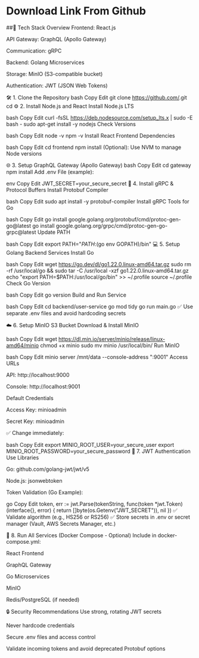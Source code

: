 # Download Link From Github #

##🚀 Tech Stack Overview
Frontend: React.js

API Gateway: GraphQL (Apollo Gateway)

Communication: gRPC

Backend: Golang Microservices

Storage: MinIO (S3-compatible bucket)

Authentication: JWT (JSON Web Tokens)

🛠️ 1. Clone the Repository
bash
Copy
Edit
git clone https://github.com/<your-repo>.git
cd <your-repo>
⚙️ 2. Install Node.js and React
Install Node.js LTS

bash
Copy
Edit
curl -fsSL https://deb.nodesource.com/setup_lts.x | sudo -E bash -
sudo apt-get install -y nodejs
Check Versions

bash
Copy
Edit
node -v
npm -v
Install React Frontend Dependencies

bash
Copy
Edit
cd frontend
npm install
(Optional): Use NVM to manage Node versions

🌐 3. Setup GraphQL Gateway (Apollo Gateway)
bash
Copy
Edit
cd gateway
npm install
Add .env File (example):

env
Copy
Edit
JWT_SECRET=your_secure_secret
🔌 4. Install gRPC & Protocol Buffers
Install Protobuf Compiler

bash
Copy
Edit
sudo apt install -y protobuf-compiler
Install gRPC Tools for Go

bash
Copy
Edit
go install google.golang.org/protobuf/cmd/protoc-gen-go@latest
go install google.golang.org/grpc/cmd/protoc-gen-go-grpc@latest
Update PATH

bash
Copy
Edit
export PATH="$PATH:$(go env GOPATH)/bin"
💻 5. Setup Golang Backend Services
Install Go

bash
Copy
Edit
wget https://go.dev/dl/go1.22.0.linux-amd64.tar.gz
sudo rm -rf /usr/local/go && sudo tar -C /usr/local -xzf go1.22.0.linux-amd64.tar.gz
echo "export PATH=$PATH:/usr/local/go/bin" >> ~/.profile
source ~/.profile
Check Go Version

bash
Copy
Edit
go version
Build and Run Service

bash
Copy
Edit
cd backend/user-service
go mod tidy
go run main.go
✅ Use separate .env files and avoid hardcoding secrets

☁️ 6. Setup MinIO S3 Bucket
Download & Install MinIO

bash
Copy
Edit
wget https://dl.min.io/server/minio/release/linux-amd64/minio
chmod +x minio
sudo mv minio /usr/local/bin/
Run MinIO

bash
Copy
Edit
minio server /mnt/data --console-address ":9001"
Access URLs

API: http://localhost:9000

Console: http://localhost:9001

Default Credentials

Access Key: minioadmin

Secret Key: minioadmin

✅ Change immediately:

bash
Copy
Edit
export MINIO_ROOT_USER=your_secure_user
export MINIO_ROOT_PASSWORD=your_secure_password
🔐 7. JWT Authentication
Use Libraries

Go: github.com/golang-jwt/jwt/v5

Node.js: jsonwebtoken

Token Validation (Go Example):

go
Copy
Edit
token, err := jwt.Parse(tokenString, func(token *jwt.Token) (interface{}, error) {
    return []byte(os.Getenv("JWT_SECRET")), nil
})
✅ Validate algorithm (e.g., HS256 or RS256)
✅ Store secrets in .env or secret manager (Vault, AWS Secrets Manager, etc.)

🐳 8. Run All Services (Docker Compose - Optional)
Include in docker-compose.yml:

React Frontend

GraphQL Gateway

Go Microservices

MinIO

Redis/PostgreSQL (if needed)

🔒 Security Recommendations
Use strong, rotating JWT secrets

Never hardcode credentials

Secure .env files and access control

Validate incoming tokens and avoid deprecated Protobuf options
